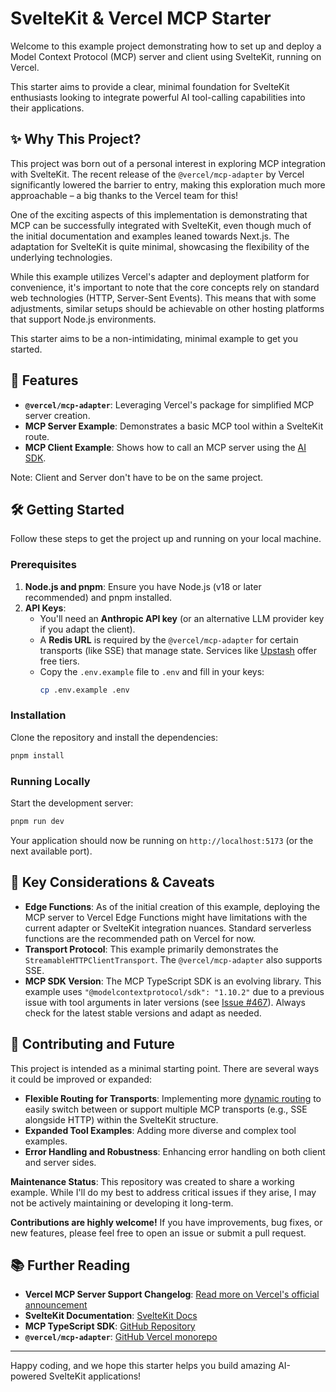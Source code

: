 # SvelteKit & Vercel MCP Starter

Welcome to this example project demonstrating how to set up and deploy a Model Context Protocol (MCP) server and client using SvelteKit, running on Vercel.

This starter aims to provide a clear, minimal foundation for SvelteKit enthusiasts looking to integrate powerful AI tool-calling capabilities into their applications.

## ✨ Why This Project?

This project was born out of a personal interest in exploring MCP integration with SvelteKit. The recent release of the `@vercel/mcp-adapter` by Vercel significantly lowered the barrier to entry, making this exploration much more approachable – a big thanks to the Vercel team for this!

One of the exciting aspects of this implementation is demonstrating that MCP can be successfully integrated with SvelteKit, even though much of the initial documentation and examples leaned towards Next.js. The adaptation for SvelteKit is quite minimal, showcasing the flexibility of the underlying technologies.

While this example utilizes Vercel's adapter and deployment platform for convenience, it's important to note that the core concepts rely on standard web technologies (HTTP, Server-Sent Events). This means that with some adjustments, similar setups should be achievable on other hosting platforms that support Node.js environments.

This starter aims to be a non-intimidating, minimal example to get you started.

## 🌟 Features

- **`@vercel/mcp-adapter`**: Leveraging Vercel's package for simplified MCP server creation.
- **MCP Server Example**: Demonstrates a basic MCP tool within a SvelteKit route.
- **MCP Client Example**: Shows how to call an MCP server using the [AI SDK](https://ai-sdk.dev/).

Note: Client and Server don't have to be on the same project.

## 🛠️ Getting Started

Follow these steps to get the project up and running on your local machine.

### Prerequisites

1.  **Node.js and pnpm**: Ensure you have Node.js (v18 or later recommended) and pnpm installed.
2.  **API Keys**:
    - You'll need an **Anthropic API key** (or an alternative LLM provider key if you adapt the client).
    - A **Redis URL** is required by the `@vercel/mcp-adapter` for certain transports (like SSE) that manage state. Services like [Upstash](https://upstash.com/) offer free tiers.
    - Copy the `.env.example` file to `.env` and fill in your keys:
      ```bash
      cp .env.example .env
      ```

### Installation

Clone the repository and install the dependencies:

```bash
pnpm install
```

### Running Locally

Start the development server:

```bash
pnpm run dev
```

Your application should now be running on `http://localhost:5173` (or the next available port).

## 📝 Key Considerations & Caveats

- **Edge Functions**: As of the initial creation of this example, deploying the MCP server to Vercel Edge Functions might have limitations with the current adapter or SvelteKit integration nuances. Standard serverless functions are the recommended path on Vercel for now.
- **Transport Protocol**: This example primarily demonstrates the `StreamableHTTPClientTransport`. The `@vercel/mcp-adapter` also supports SSE.
- **MCP SDK Version**: The MCP TypeScript SDK is an evolving library. This example uses `"@modelcontextprotocol/sdk": "1.10.2"` due to a previous issue with tool arguments in later versions (see [Issue #467](https://github.com/modelcontextprotocol/typescript-sdk/issues/467)). Always check for the latest stable versions and adapt as needed.

## 🤝 Contributing and Future

This project is intended as a minimal starting point. There are several ways it could be improved or expanded:

- **Flexible Routing for Transports**: Implementing more [dynamic routing](https://svelte.dev/docs/kit/advanced-routing#Matching) to easily switch between or support multiple MCP transports (e.g., SSE alongside HTTP) within the SvelteKit structure.
- **Expanded Tool Examples**: Adding more diverse and complex tool examples.
- **Error Handling and Robustness**: Enhancing error handling on both client and server sides.

**Maintenance Status**: This repository was created to share a working example. While I'll do my best to address critical issues if they arise, I may not be actively maintaining or developing it long-term.

**Contributions are highly welcome!** If you have improvements, bug fixes, or new features, please feel free to open an issue or submit a pull request.

## 📚 Further Reading

- **Vercel MCP Server Support Changelog**: [Read more on Vercel's official announcement](https://vercel.com/changelog/mcp-server-support-on-vercel)
- **SvelteKit Documentation**: [SvelteKit Docs](https://kit.svelte.dev/docs)
- **MCP TypeScript SDK**: [GitHub Repository](https://github.com/modelcontextprotocol/typescript-sdk)
- **`@vercel/mcp-adapter`**: [GitHub Vercel monorepo](https://github.com/vercel/vercel/tree/main/packages/mcp-adapter)

---

Happy coding, and we hope this starter helps you build amazing AI-powered SvelteKit applications!

